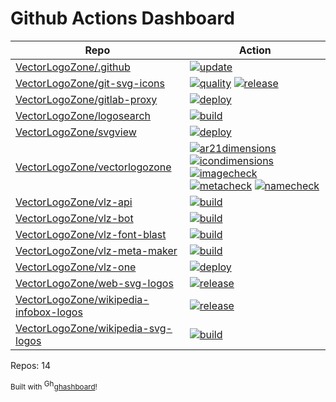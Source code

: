 # Github Actions Dashboard

<!-- NOTE: this file is generated by ghashboard.  Do NOT edit by hand!  -->

| Repo | Action |
| ---- | ------ |
| [VectorLogoZone/.github](https://github.com/VectorLogoZone/.github) | [![update](https://github.com/VectorLogoZone/.github/actions/workflows/update.yaml/badge.svg)](https://github.com/VectorLogoZone/.github/actions?query=workflow%3Aupdate%20branch%3Amain)
| [VectorLogoZone/git-svg-icons](https://github.com/VectorLogoZone/git-svg-icons) | [![quality](https://github.com/VectorLogoZone/git-svg-icons/actions/workflows/quality.yaml/badge.svg)](https://github.com/VectorLogoZone/git-svg-icons/actions?query=workflow%3Aquality%20branch%3Amain) [![release](https://github.com/VectorLogoZone/git-svg-icons/actions/workflows/release.yaml/badge.svg)](https://github.com/VectorLogoZone/git-svg-icons/actions?query=workflow%3Arelease%20branch%3Amain)
| [VectorLogoZone/gitlab-proxy](https://github.com/VectorLogoZone/gitlab-proxy) | [![deploy](https://github.com/VectorLogoZone/gitlab-proxy/actions/workflows/gcr-deploy.yaml/badge.svg)](https://github.com/VectorLogoZone/gitlab-proxy/actions?query=workflow%3Adeploy%20branch%3Amain)
| [VectorLogoZone/logosearch](https://github.com/VectorLogoZone/logosearch) | [![build](https://github.com/VectorLogoZone/logosearch/actions/workflows/gcr-deploy.yaml/badge.svg)](https://github.com/VectorLogoZone/logosearch/actions?query=workflow%3Abuild%20branch%3Amain)
| [VectorLogoZone/svgview](https://github.com/VectorLogoZone/svgview) | [![deploy](https://github.com/VectorLogoZone/svgview/actions/workflows/gcr-deploy.yaml/badge.svg)](https://github.com/VectorLogoZone/svgview/actions?query=workflow%3Adeploy%20branch%3Amain)
| [VectorLogoZone/vectorlogozone](https://github.com/VectorLogoZone/vectorlogozone) | [![ar21dimensions](https://github.com/VectorLogoZone/vectorlogozone/actions/workflows/ar21dimensions.yaml/badge.svg)](https://github.com/VectorLogoZone/vectorlogozone/actions?query=workflow%3Aar21dimensions%20branch%3Amain) [![icondimensions](https://github.com/VectorLogoZone/vectorlogozone/actions/workflows/icondimensions.yaml/badge.svg)](https://github.com/VectorLogoZone/vectorlogozone/actions?query=workflow%3Aicondimensions%20branch%3Amain) [![imagecheck](https://github.com/VectorLogoZone/vectorlogozone/actions/workflows/imagecheck.yaml/badge.svg)](https://github.com/VectorLogoZone/vectorlogozone/actions?query=workflow%3Aimagecheck%20branch%3Amain) [![metacheck](https://github.com/VectorLogoZone/vectorlogozone/actions/workflows/metacheck.yaml/badge.svg)](https://github.com/VectorLogoZone/vectorlogozone/actions?query=workflow%3Ametacheck%20branch%3Amain) [![namecheck](https://github.com/VectorLogoZone/vectorlogozone/actions/workflows/namecheck.yaml/badge.svg)](https://github.com/VectorLogoZone/vectorlogozone/actions?query=workflow%3Anamecheck%20branch%3Amain)
| [VectorLogoZone/vlz-api](https://github.com/VectorLogoZone/vlz-api) | [![build](https://github.com/VectorLogoZone/vlz-api/actions/workflows/gcr-deploy.yaml/badge.svg)](https://github.com/VectorLogoZone/vlz-api/actions?query=workflow%3Abuild%20branch%3Amain)
| [VectorLogoZone/vlz-bot](https://github.com/VectorLogoZone/vlz-bot) | [![build](https://github.com/VectorLogoZone/vlz-bot/actions/workflows/build.yaml/badge.svg)](https://github.com/VectorLogoZone/vlz-bot/actions?query=workflow%3Abuild%20branch%3Amain)
| [VectorLogoZone/vlz-font-blast](https://github.com/VectorLogoZone/vlz-font-blast) | [![build](https://github.com/VectorLogoZone/vlz-font-blast/actions/workflows/gcr-deploy.yaml/badge.svg)](https://github.com/VectorLogoZone/vlz-font-blast/actions?query=workflow%3Abuild%20branch%3Amain)
| [VectorLogoZone/vlz-meta-maker](https://github.com/VectorLogoZone/vlz-meta-maker) | [![build](https://github.com/VectorLogoZone/vlz-meta-maker/actions/workflows/gcr-deploy.yaml/badge.svg)](https://github.com/VectorLogoZone/vlz-meta-maker/actions?query=workflow%3Abuild%20branch%3Amain)
| [VectorLogoZone/vlz-one](https://github.com/VectorLogoZone/vlz-one) | [![deploy](https://github.com/VectorLogoZone/vlz-one/actions/workflows/gcr-deploy.yaml/badge.svg)](https://github.com/VectorLogoZone/vlz-one/actions?query=workflow%3Adeploy%20branch%3Amain)
| [VectorLogoZone/web-svg-logos](https://github.com/VectorLogoZone/web-svg-logos) | [![release](https://github.com/VectorLogoZone/web-svg-logos/actions/workflows/release.yaml/badge.svg)](https://github.com/VectorLogoZone/web-svg-logos/actions?query=workflow%3Arelease%20branch%3Amain)
| [VectorLogoZone/wikipedia-infobox-logos](https://github.com/VectorLogoZone/wikipedia-infobox-logos) | [![release](https://github.com/VectorLogoZone/wikipedia-infobox-logos/actions/workflows/release.yaml/badge.svg)](https://github.com/VectorLogoZone/wikipedia-infobox-logos/actions?query=workflow%3Arelease%20branch%3Amain)
| [VectorLogoZone/wikipedia-svg-logos](https://github.com/VectorLogoZone/wikipedia-svg-logos) | [![build](https://github.com/VectorLogoZone/wikipedia-svg-logos/actions/workflows/release.yaml/badge.svg)](https://github.com/VectorLogoZone/wikipedia-svg-logos/actions?query=workflow%3Abuild%20branch%3Amain)

Repos: 14

<small>Built with <a href="https://github.com/fileformat/ghashboard"><img src="https://ghashboard.marcuse.info/favicon.svg" alt="Ghashboard logo" height="16" />ghashboard</a>!</small>

